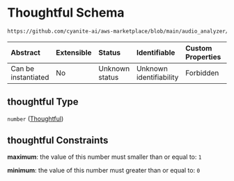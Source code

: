 # Thoughtful Schema

```txt
https://github.com/cyanite-ai/aws-marketplace/blob/main/audio_analyzer/schemes/marketplace_v1/schema/TaggingV8.schema.json#/$defs/MoodAdvancedScoresV1/properties/thoughtful
```



| Abstract            | Extensible | Status         | Identifiable            | Custom Properties | Additional Properties | Access Restrictions | Defined In                                                                     |
| :------------------ | :--------- | :------------- | :---------------------- | :---------------- | :-------------------- | :------------------ | :----------------------------------------------------------------------------- |
| Can be instantiated | No         | Unknown status | Unknown identifiability | Forbidden         | Allowed               | none                | [TaggingV8.schema.json\*](../out/TaggingV8.schema.json "open original schema") |

## thoughtful Type

`number` ([Thoughtful](taggingv8-defs-moodadvancedscoresv1-properties-thoughtful.md))

## thoughtful Constraints

**maximum**: the value of this number must smaller than or equal to: `1`

**minimum**: the value of this number must greater than or equal to: `0`
